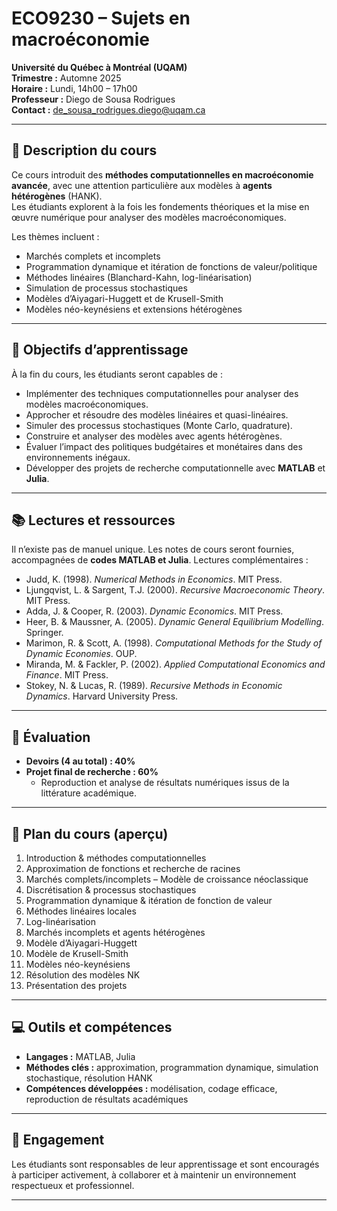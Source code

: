 # ECO9230 – Sujets en macroéconomie  

**Université du Québec à Montréal (UQAM)**  
**Trimestre :** Automne 2025  
**Horaire :** Lundi, 14h00 – 17h00  
**Professeur :** Diego de Sousa Rodrigues  
**Contact :** [de_sousa_rodrigues.diego@uqam.ca](mailto:de_sousa_rodrigues.diego@uqam.ca)  

---

## 📖 Description du cours  

Ce cours introduit des **méthodes computationnelles en macroéconomie avancée**, avec une attention particulière aux modèles à **agents hétérogènes** (HANK).  
Les étudiants explorent à la fois les fondements théoriques et la mise en œuvre numérique pour analyser des modèles macroéconomiques.  

Les thèmes incluent :  
- Marchés complets et incomplets  
- Programmation dynamique et itération de fonctions de valeur/politique  
- Méthodes linéaires (Blanchard-Kahn, log-linéarisation)  
- Simulation de processus stochastiques  
- Modèles d’Aiyagari-Huggett et de Krusell-Smith  
- Modèles néo-keynésiens et extensions hétérogènes  

---

## 🎯 Objectifs d’apprentissage  

À la fin du cours, les étudiants seront capables de :  
- Implémenter des techniques computationnelles pour analyser des modèles macroéconomiques.  
- Approcher et résoudre des modèles linéaires et quasi-linéaires.  
- Simuler des processus stochastiques (Monte Carlo, quadrature).  
- Construire et analyser des modèles avec agents hétérogènes.  
- Évaluer l’impact des politiques budgétaires et monétaires dans des environnements inégaux.  
- Développer des projets de recherche computationnelle avec **MATLAB** et **Julia**.  

---

## 📚 Lectures et ressources  

Il n’existe pas de manuel unique. Les notes de cours seront fournies, accompagnées de **codes MATLAB et Julia**. Lectures complémentaires :  

- Judd, K. (1998). *Numerical Methods in Economics*. MIT Press.  
- Ljungqvist, L. & Sargent, T.J. (2000). *Recursive Macroeconomic Theory*. MIT Press.  
- Adda, J. & Cooper, R. (2003). *Dynamic Economics*. MIT Press.  
- Heer, B. & Maussner, A. (2005). *Dynamic General Equilibrium Modelling*. Springer.  
- Marimon, R. & Scott, A. (1998). *Computational Methods for the Study of Dynamic Economies*. OUP.  
- Miranda, M. & Fackler, P. (2002). *Applied Computational Economics and Finance*. MIT Press.  
- Stokey, N. & Lucas, R. (1989). *Recursive Methods in Economic Dynamics*. Harvard University Press.  

---

## 📝 Évaluation  

- **Devoirs (4 au total) : 40%**  
- **Projet final de recherche : 60%**  
  - Reproduction et analyse de résultats numériques issus de la littérature académique.  

---

## 📅 Plan du cours (aperçu)  

1. Introduction & méthodes computationnelles  
2. Approximation de fonctions et recherche de racines  
3. Marchés complets/incomplets – Modèle de croissance néoclassique  
4. Discrétisation & processus stochastiques  
5. Programmation dynamique & itération de fonction de valeur  
6. Méthodes linéaires locales  
7. Log-linéarisation  
8. Marchés incomplets et agents hétérogènes  
9. Modèle d’Aiyagari-Huggett  
10. Modèle de Krusell-Smith  
11. Modèles néo-keynésiens  
12. Résolution des modèles NK  
13. Présentation des projets  

---

## 💻 Outils et compétences  

- **Langages :** MATLAB, Julia  
- **Méthodes clés :** approximation, programmation dynamique, simulation stochastique, résolution HANK  
- **Compétences développées :** modélisation, codage efficace, reproduction de résultats académiques  

---

## 🤝 Engagement  

Les étudiants sont responsables de leur apprentissage et sont encouragés à participer activement, à collaborer et à maintenir un environnement respectueux et professionnel.  

---
